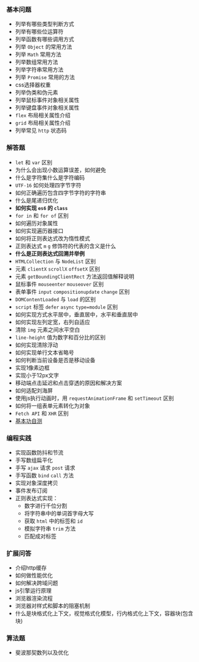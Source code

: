 ### 基本问题
- 列举有哪些类型判断方式
- 列举有哪些位运算符
- 列举函数有哪些调用方式
- 列举 `Object` 的常用方法
- 列举 `Math` 常用方法
- 列举数组常用方法
- 列举字符串常用方法
- 列举 `Promise` 常用的方法
- css选择器权重
- 列举伪类和伪元素
- 列举鼠标事件对象相关属性
- 列举键盘事件对象相关属性
- `flex` 布局相关属性介绍
- `grid` 布局相关属性介绍
- 列举常见 `http` 状态码


### 解答题
- `let` 和 `var` 区别
- 为什么会出现小数运算误差，如何避免
- 什么是字符集什么是字符编码
- `UTF-16` 如何处理四字节字符
- 如何正确遍历包含四字节字符的字符串
- 什么是尾递归优化
- **如何实现 `es6` 的 `class`**
- `for in` 和 `for of` 区别
- 如何遍历对象属性
- 如何实现遍历器接口
- 如何将正则表达式改为惰性模式
- 正则表达式 `m` `g` 修饰符的代表的含义是什么
- **什么是正则表达式回溯并举例**
- `HTMLCollection` 与 `NodeList` 区别
- 元素 `clientX` `scrollX` `offsetX` 区别
- 元素 `getBoundingClientRect` 方法返回值解释说明 
- 鼠标事件 `mouseenter`  `mouseover` 区别
- 表单事件 `input` `compositionupdate` `change` 区别
- `DOMContentLoaded` 与 `load` 的区别
- `script` 标签 `defer` `async` `type=module` 区别 
- 如何实现方式水平居中，垂直居中，水平和垂直居中
- 如何实现左列定宽，右列自适应
- 清除 `img` 元素之间水平空白
- `line-height` 值为数字和百分比的区别
- 如何实现清除浮动
- 如何实现单行文本省略号
- 如何判断当前设备是否是移动设备
- 实现1像素边框
- 实现小于12px文字
- 移动端点击延迟和点击穿透的原因和解决方案
- 如何适配刘海屏
- 使用js执行动画时，用 `requestAnimationFrame` 和 `setTimeout` 区别 
- 如何将一组表单元素转化为对象
- `Fetch API` 和 `XHR` 区别
- [基本功自测](https://github.com/lydiahallie/javascript-questions/blob/master/zh-CN/README-zh_CN.mdhttps://github.com/lydiahallie/javascript-questions/blob/master/zh-CN/README-zh_CN.md)


### 编程实践
- 实现函数防抖和节流
- 手写数组扁平化
- 手写 `ajax` 请求 `post` 请求 
- 手写函数 `bind` `call` 方法
- 实现对象深度拷贝
- 事件发布订阅
- 正则表达式实现：
  - 数字进行千位分割
  - 将字符串中的单词首字母大写
  - 获取 `html` 中的标签和 `id`
  - 模拟字符串 `trim` 方法
  - 匹配成对标签


### 扩展问答
- 介绍http缓存
- 如何做性能优化
- 如何解决跨域问题
- js引擎运行原理
- 浏览器渲染流程
- 浏览器对样式和脚本的阻塞机制
- 什么是块格式化上下文，视觉格式化模型，行内格式化上下文，容器块(包含块)


### 算法题
- 斐波那契数列以及优化

